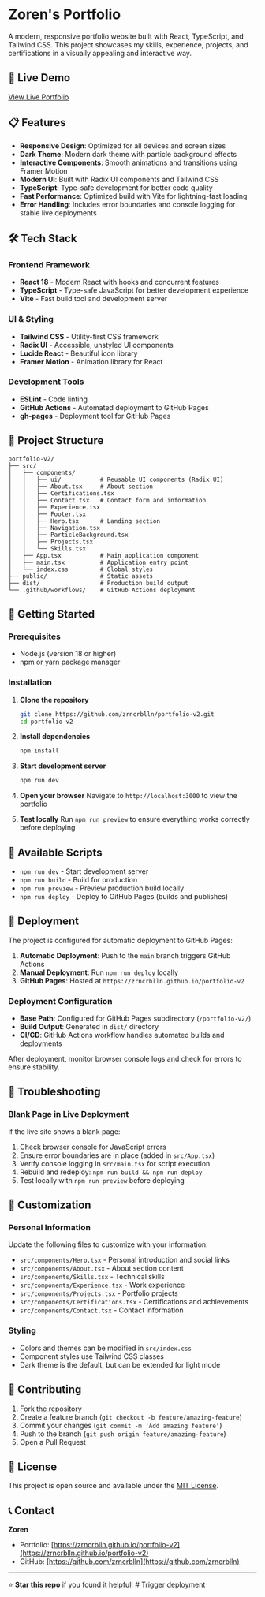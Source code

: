 # Zoren's Portfolio

A modern, responsive portfolio website built with React, TypeScript, and Tailwind CSS. This project showcases my skills, experience, projects, and certifications in a visually appealing and interactive way.

## 🚀 Live Demo

[View Live Portfolio](https://zrncrblln.github.io/portfolio-v2)

## 📋 Features

- **Responsive Design**: Optimized for all devices and screen sizes
- **Dark Theme**: Modern dark theme with particle background effects
- **Interactive Components**: Smooth animations and transitions using Framer Motion
- **Modern UI**: Built with Radix UI components and Tailwind CSS
- **TypeScript**: Type-safe development for better code quality
- **Fast Performance**: Optimized build with Vite for lightning-fast loading
- **Error Handling**: Includes error boundaries and console logging for stable live deployments

## 🛠️ Tech Stack

### Frontend Framework

- **React 18** - Modern React with hooks and concurrent features
- **TypeScript** - Type-safe JavaScript for better development experience
- **Vite** - Fast build tool and development server

### UI & Styling

- **Tailwind CSS** - Utility-first CSS framework
- **Radix UI** - Accessible, unstyled UI components
- **Lucide React** - Beautiful icon library
- **Framer Motion** - Animation library for React

### Development Tools

- **ESLint** - Code linting
- **GitHub Actions** - Automated deployment to GitHub Pages
- **gh-pages** - Deployment tool for GitHub Pages

## 📁 Project Structure

```
portfolio-v2/
├── src/
│   ├── components/
│   │   ├── ui/           # Reusable UI components (Radix UI)
│   │   ├── About.tsx     # About section
│   │   ├── Certifications.tsx
│   │   ├── Contact.tsx   # Contact form and information
│   │   ├── Experience.tsx
│   │   ├── Footer.tsx
│   │   ├── Hero.tsx      # Landing section
│   │   ├── Navigation.tsx
│   │   ├── ParticleBackground.tsx
│   │   ├── Projects.tsx
│   │   └── Skills.tsx
│   ├── App.tsx           # Main application component
│   ├── main.tsx          # Application entry point
│   └── index.css         # Global styles
├── public/               # Static assets
├── dist/                 # Production build output
└── .github/workflows/    # GitHub Actions deployment
```

## 🚀 Getting Started

### Prerequisites

- Node.js (version 18 or higher)
- npm or yarn package manager

### Installation

1. **Clone the repository**

   ```bash
   git clone https://github.com/zrncrblln/portfolio-v2.git
   cd portfolio-v2
   ```

2. **Install dependencies**

   ```bash
   npm install
   ```

3. **Start development server**

   ```bash
   npm run dev
   ```

4. **Open your browser**
   Navigate to `http://localhost:3000` to view the portfolio

5. **Test locally**
   Run `npm run preview` to ensure everything works correctly before deploying

## 📜 Available Scripts

- `npm run dev` - Start development server
- `npm run build` - Build for production
- `npm run preview` - Preview production build locally
- `npm run deploy` - Deploy to GitHub Pages (builds and publishes)

## 🚀 Deployment

The project is configured for automatic deployment to GitHub Pages:

1. **Automatic Deployment**: Push to the `main` branch triggers GitHub Actions
2. **Manual Deployment**: Run `npm run deploy` locally
3. **GitHub Pages**: Hosted at `https://zrncrblln.github.io/portfolio-v2`

### Deployment Configuration

- **Base Path**: Configured for GitHub Pages subdirectory (`/portfolio-v2/`)
- **Build Output**: Generated in `dist/` directory
- **CI/CD**: GitHub Actions workflow handles automated builds and deployments

After deployment, monitor browser console logs and check for errors to ensure stability.

## 🔧 Troubleshooting

### Blank Page in Live Deployment

If the live site shows a blank page:

1. Check browser console for JavaScript errors
2. Ensure error boundaries are in place (added in `src/App.tsx`)
3. Verify console logging in `src/main.tsx` for script execution
4. Rebuild and redeploy: `npm run build && npm run deploy`
5. Test locally with `npm run preview` before deploying

## 🎨 Customization

### Personal Information

Update the following files to customize with your information:

- `src/components/Hero.tsx` - Personal introduction and social links
- `src/components/About.tsx` - About section content
- `src/components/Skills.tsx` - Technical skills
- `src/components/Experience.tsx` - Work experience
- `src/components/Projects.tsx` - Portfolio projects
- `src/components/Certifications.tsx` - Certifications and achievements
- `src/components/Contact.tsx` - Contact information

### Styling

- Colors and themes can be modified in `src/index.css`
- Component styles use Tailwind CSS classes
- Dark theme is the default, but can be extended for light mode

## 🤝 Contributing

1. Fork the repository
2. Create a feature branch (`git checkout -b feature/amazing-feature`)
3. Commit your changes (`git commit -m 'Add amazing feature'`)
4. Push to the branch (`git push origin feature/amazing-feature`)
5. Open a Pull Request

## 📄 License

This project is open source and available under the [MIT License](LICENSE).

## 📞 Contact

**Zoren**

- Portfolio: [https://zrncrblln.github.io/portfolio-v2](https://zrncrblln.github.io/portfolio-v2)
- GitHub: [https://github.com/zrncrblln](https://github.com/zrncrblln)

---

⭐ **Star this repo** if you found it helpful!
#   T r i g g e r   d e p l o y m e n t  
 